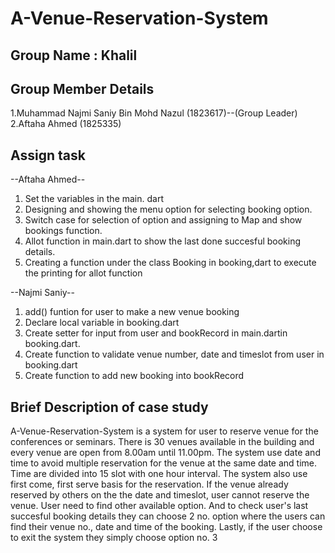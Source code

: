 # A-Venue-Reservation-System

## Group Name : Khalil
## Group Member Details
1.Muhammad Najmi Saniy Bin Mohd Nazul (1823617)--(Group Leader) 
2.Aftaha Ahmed (1825335)
## Assign task

--Aftaha Ahmed--
1. Set the variables in the main. dart
2. Designing and showing the menu option for selecting booking option.
3. Switch case for selection of option and assigning to Map and show bookings function.
4. Allot function in main.dart to show the last done succesful booking details.
5. Creating a function under the class Booking in booking,dart to execute the printing for allot function

--Najmi Saniy--
1. add() funtion for user to make a new venue booking
2. Declare local variable in booking.dart
3. Create setter for input from user and bookRecord in main.dartin booking.dart.
4. Create function to validate venue number, date and timeslot from user in booking.dart
5. Create function to add new booking into bookRecord


## Brief Description of case study
<p>     A-Venue-Reservation-System is a system for user to reserve venue for the conferences or seminars.
There is 30 venues available in the building and every venue are open from 8.00am until 11.00pm.
The system use date and time to avoid multiple reservation for the venue at the same date and time.
Time are divided into 15 slot with one hour interval. The system also use first come, first serve basis for the reservation.
If the venue already reserved by others on the the date and timeslot, user cannot reserve the venue. User need to find other available option.
And to check user's last succesful booking details they can choose 2 no. option where the users can find their venue no., date and time of the booking.
Lastly, if the user choose to exit the system they simply choose option no. 3</p>

